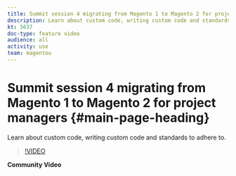 ```yaml
---
title: Summit session 4 migrating from Magento 1 to Magento 2 for project managers
description: Learn about custom code, writing custom code and standards to adhere to.
kt: 5637
doc-type: feature video
audience: all
activity: use
team: magentou
---
```


# Summit session 4 migrating from Magento 1 to Magento 2 for project managers {#main-page-heading}

Learn about custom code, writing custom code and standards to adhere to.

>[!VIDEO](https://video.tv.adobe.com/v/35701?quality=12&learn=on)

**Community Video**